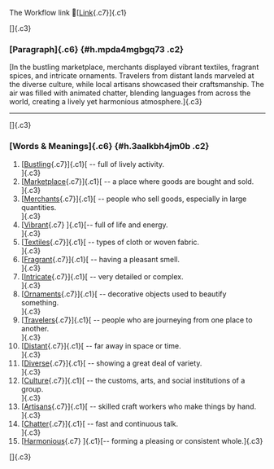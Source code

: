 The Workflow link
👏[[Link](https://www.google.com/url?q=http://www.google.com&sa=D&source=editors&ust=1756034470492357&usg=AOvVaw1G1KCwGjGoNccEiLQsLGdH){.c7}]{.c1}

[]{.c3}

### [Paragraph]{.c6} {#h.mpda4mgbgq73 .c2}

[In the bustling marketplace, merchants displayed vibrant textiles,
fragrant spices, and intricate ornaments. Travelers from distant lands
marveled at the diverse culture, while local artisans showcased their
craftsmanship. The air was filled with animated chatter, blending
languages from across the world, creating a lively yet harmonious
atmosphere.]{.c3}

------------------------------------------------------------------------

[]{.c3}

### [Words & Meanings]{.c6} {#h.3aalkbh4jm0b .c2}

1.  [[Bustling](https://www.google.com/url?q=http://www.google.com&sa=D&source=editors&ust=1756034470493665&usg=AOvVaw0kjeECm4MoVVIemZwFfMrM){.c7}]{.c1}[ --
    full of lively activity.\
    ]{.c3}
2.  [[Marketplace](https://www.google.com/url?q=http://www.google.com&sa=D&source=editors&ust=1756034470493915&usg=AOvVaw23nJfvnf7Om6tsYOh0TDBT){.c7}]{.c1}[ --
    a place where goods are bought and sold.\
    ]{.c3}
3.  [[Merchants](https://www.google.com/url?q=http://www.google.com&sa=D&source=editors&ust=1756034470494163&usg=AOvVaw0OTsijfyASyUt7e4KgfkUM){.c7}]{.c1}[ --
    people who sell goods, especially in large quantities.\
    ]{.c3}
4.  [[Vibrant](https://www.google.com/url?q=http://www.google.com&sa=D&source=editors&ust=1756034470494425&usg=AOvVaw0abIO4OhAOB0F4PuRze3ei){.c7}
    ]{.c1}[-- full of life and energy.\
    ]{.c3}
5.  [[Textiles](https://www.google.com/url?q=http://www.google.com&sa=D&source=editors&ust=1756034470494641&usg=AOvVaw1sPT8QsusIetYSJqH70_un){.c7}]{.c1}[ --
    types of cloth or woven fabric.\
    ]{.c3}
6.  [[Fragrant](https://www.google.com/url?q=http://www.google.com&sa=D&source=editors&ust=1756034470494867&usg=AOvVaw1TEsiqLbewi83FXzwiMqdW){.c7}]{.c1}[ --
    having a pleasant smell.\
    ]{.c3}
7.  [[Intricate](https://www.google.com/url?q=http://www.google.com&sa=D&source=editors&ust=1756034470495073&usg=AOvVaw1iyweyurMrqQjlMh6VW40B){.c7}]{.c1}[ --
    very detailed or complex.\
    ]{.c3}
8.  [[Ornaments](https://www.google.com/url?q=http://www.google.com&sa=D&source=editors&ust=1756034470495278&usg=AOvVaw1j5X9Q03rMiGyOS33MoZow){.c7}]{.c1}[ --
    decorative objects used to beautify something.\
    ]{.c3}
9.  [[Travelers](https://www.google.com/url?q=http://www.google.com&sa=D&source=editors&ust=1756034470495532&usg=AOvVaw21dkW8w0Rf54Bx0tnUju88){.c7}]{.c1}[ --
    people who are journeying from one place to another.\
    ]{.c3}
10. [[Distant](https://www.google.com/url?q=http://www.google.com&sa=D&source=editors&ust=1756034470495784&usg=AOvVaw2eGOLKKONZdfpMzzeRfsEU){.c7}]{.c1}[ --
    far away in space or time.\
    ]{.c3}
11. [[Diverse](https://www.google.com/url?q=http://www.google.com&sa=D&source=editors&ust=1756034470495993&usg=AOvVaw1Qi9ljKPxILLAvB0CrY_uU){.c7}]{.c1}[ --
    showing a great deal of variety.\
    ]{.c3}
12. [[Culture](https://www.google.com/url?q=http://www.google.com&sa=D&source=editors&ust=1756034470496209&usg=AOvVaw3-VjpKInQZ6yFiHNUi036b){.c7}]{.c1}[ --
    the customs, arts, and social institutions of a group.\
    ]{.c3}
13. [[Artisans](https://www.google.com/url?q=http://www.google.com&sa=D&source=editors&ust=1756034470496465&usg=AOvVaw1Dvtry65ssbFypLPG8uvdL){.c7}]{.c1}[ --
    skilled craft workers who make things by hand.\
    ]{.c3}
14. [[Chatter](https://www.google.com/url?q=http://www.google.com&sa=D&source=editors&ust=1756034470496723&usg=AOvVaw1d6GlJ6j3YywKVKmBxrtYs){.c7}]{.c1}[ --
    fast and continuous talk.\
    ]{.c3}
15. [[Harmonious](https://www.google.com/url?q=http://www.google.com&sa=D&source=editors&ust=1756034470496945&usg=AOvVaw1TTF-QEy5cxu1URa0TDJ9Z){.c7}
    ]{.c1}[-- forming a pleasing or consistent whole.]{.c3}

[]{.c3}

